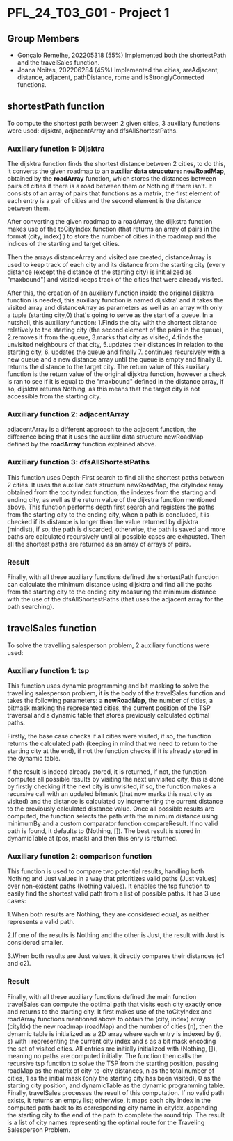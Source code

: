 # PFL_24_T03_G01 - Project 1

## Group Members
- Gonçalo Remelhe, 202205318 (55%) Implemented both the shortestPath and the travelSales function.
- Joana Noites, 202206284 (45%) Implemented the cities, areAdjacent, distance, adjacent, pathDistance, rome and isStronglyConnected functions.

## shortestPath function
To compute the shortest path between 2 given cities, 3 auxiliary functions were used: dijsktra, adjacentArray and dfsAllShortestPaths.

### Auxiliary function 1: Dijsktra

The dijsktra function finds the shortest distance between 2 cities, to do this, it converts the given roadmap to an **auxiliar data strucuture: newRoadMap**, obtained by the **roadArray** function, which stores the distances between pairs of cities if there is a road between them or Nothing if there isn't. It consists of an array of pairs that functions as a matrix, the first element of each entry is a pair of cities and the second element is the distance between them.

After converting the given roadmap to a roadArray, the dijkstra function makes use of the toCityIndex function (that returns an array of pairs in the format (city, index) ) to store the number of cities in the roadmap and the indices of the starting and target cities.

Then the arrays distanceArray and visited are created, distanceArray is used to keep track of each city and its distance from the starting city (every distance (except the distance of the starting city) is initialized as "maxbound") and visited keeps track of the cities that were already visited.

After this, the creation of an auxiliary function inside the original dijsktra function is needed, this auxiliary function is named dijsktra' and it takes the visited array and distanceArray as parameters as well as an array with only a tuple (starting city,0) that's going to serve as the start of a queue. In a nutshell, this auxiliary function: 1.Finds the city with the shortest distance relatively to the starting city (the second element of the pairs in the queue), 2.removes it from the queue, 3.marks that city as visited, 4.finds the unvisited neighbours of that city, 5.updates their distances in relation to the starting city, 6. updates the queue and finally 7. continues recursively with a new queue and a new distance array until the queue is empty and finally 8. returns the distance to the target city. The return value of this auxiliary function is the return value of the original dijsktra function, however a check is ran to see if it is equal to the "maxbound" defined in the distance array, if so, dijsktra returns Nothing, as this means that the target city is not accessible from the starting city.

### Auxiliary function 2: adjacentArray

adjacentArray is a different approach to the adjacent function, the difference being that it uses the auxiliar data structure newRoadMap defined by the **roadArray** function explained above.

### Auxiliary function 3: dfsAllShortestPaths

This function uses Depth-First search to find all the shortest paths between 2 cities. It uses the auxiliar data structure newRoadMap, the cityIndex array obtained from the tocityindex function, the indexes from the starting and ending city, as well as the return value of the dijkstra function mentioned above. This function performs depth first search and registers the paths from the starting city to the ending city, when a path is concluded, it is checked if its distance is longer than the value returned by dijsktra (mindist), if so, the path is discarded, otherwise, the path is saved and more paths are calculated recursively until all possible cases are exhausted. Then all the shortest paths are returned as an array of arrays of pairs. 

### Result

Finally, with all these auxiliary functions defined the shortestPath function can calculate the minimum distance using dijsktra and find all the paths from the starting city to the ending city measuring the minimum distance with the use of the dfsAllShortestPaths (that uses the adjacent array for the path searching).

## travelSales function
To solve the travelling salesperson problem, 2 auxiliary functions were used:

### Auxiliary function 1: tsp
This function uses dynamic programming and bit masking to solve the travelling salesperson problem, it is the body of the travelSales function and takes the following parameters: a **newRoadMap**, the number of cities, a bitmask marking the represented cities, the current position of the TSP traversal and a dynamic table that stores previously calculated optimal paths.

Firstly, the base case checks if all cities were visited, if so, the function returns the calculated path (keeping in mind that we need to return to the starting city at the end), if not the function checks if it is already stored in the dynamic table.

If the result is indeed already stored, it is returned, if not, the function computes all possible results by visiting the next univisited city, this is done by firstly checking if the next city is unvisited, if so, the function makes a recursive call with an updated bitmask (that now marks this next city as visited) and the distance is calculated by incrementing the current distance to the previously calculated distance value. Once all possible results are computed, the function selects the path with the minimum distance using minimumBy and a custom comparator function compareResult. If no valid path is found, it defaults to (Nothing, []). The best result is stored in dynamicTable at (pos, mask) and then this enry is returned.

### Auxiliary function 2: comparison function
This function is used to compare two potential results, handling both Nothing and Just values in a way that prioritizes valid paths (Just values) over non-existent paths (Nothing values). It enables the tsp function to easily find the shortest valid path from a list of possible paths. It has 3 use cases:

1.When both results are Nothing, they are considered equal, as neither represents a valid path.

2.If one of the results is Nothing and the other is Just, the result with Just is considered smaller.

3.When both results are Just values, it directly compares their distances (c1 and c2).


### Result

Finally, with all these auxiliary functions defined the main function travelSales can compute the optimal path that visits each city exactly once and returns to the starting city. It first makes use of the toCityIndex and roadArray functions mentioned above to obtain the (city, index) array (cityIdx) the new roadmap (roadMap) and the number of cities (n), then the dynamic table is initialized as a 2D array where each entry is indexed by (i, s) with i representing the current city index and s as a bit mask encoding the set of visited cities. All entries are initially initialized with (Nothing, []), meaning no paths are computed initially.  The function then calls the recursive tsp function to solve the TSP from the starting position, passing roadMap as the matrix of city-to-city distances, n as the total number of cities, 1 as the initial mask (only the starting city has been visited), 0 as the starting city position, and dynamicTable as the dynamic programming table. Finally, travelSales processes the result of this computation. If no valid path exists, it returns an empty list; otherwise, it maps each city index in the computed path back to its corresponding city name in cityIdx, appending the starting city to the end of the path to complete the round trip. The result is a list of city names representing the optimal route for the Traveling Salesperson Problem.



